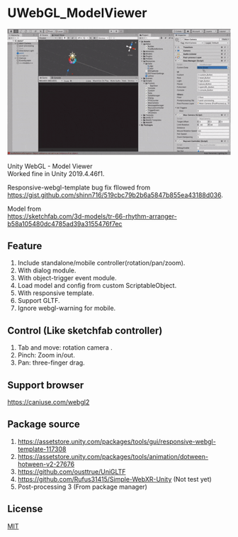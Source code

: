 # UWebGL_ModelViewer
![image info](https://github.com/shinn716/UWebGL_ModelViewer/blob/main/images/gif01.gif)  

Unity WebGL - Model Viewer  
Worked fine in Unity 2019.4.46f1.  
  
Responsive-webgl-template bug fix fllowed from  
https://gist.github.com/shinn716/519cbc79b2b6a5847b855ea43188d036.
  
Model from  
https://sketchfab.com/3d-models/tr-66-rhythm-arranger-b58a105480dc4785ad39a3155476f7ec
    
## Feature
1. Include standalone/mobile controller(rotation/pan/zoom).
2. With dialog module.
3. With object-trigger event module.
4. Load model and config from custom ScriptableObject.
5. With responsive template.
6. Support GLTF.
7. Ignore webgl-warning for mobile.

## Control (Like sketchfab controller)  
1. Tab and move: rotation camera .
2. Pinch: Zoom in/out.
3. Pan: three-finger drag.  
  
## Support browser  
https://caniuse.com/webgl2  
  
## Package source  
1. https://assetstore.unity.com/packages/tools/gui/responsive-webgl-template-117308
5. https://assetstore.unity.com/packages/tools/animation/dotween-hotween-v2-27676
3. https://github.com/ousttrue/UniGLTF
4. https://github.com/Rufus31415/Simple-WebXR-Unity (Not test yet) 
5. Post-processing 3 (From package manager)

## License
[MIT](https://github.com/shinn716/UWebGL_ModelViewer/blob/main/LICENSE)

